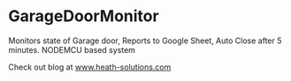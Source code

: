 # GarageDoorMonitor
Monitors state of Garage door, Reports to Google Sheet, Auto Close after 5 minutes.  NODEMCU based system 

Check out blog at www.heath-solutions.com

